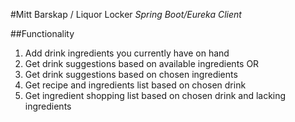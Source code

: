 #Mitt Barskap / Liquor Locker
*Spring Boot/Eureka Client*

##Functionality
1. Add drink ingredients you currently have on hand
2. Get drink suggestions based on available ingredients OR
3. Get drink suggestions based on chosen ingredients
4. Get recipe and ingredients list based on chosen drink
5. Get ingredient shopping list based on chosen drink and lacking ingredients
